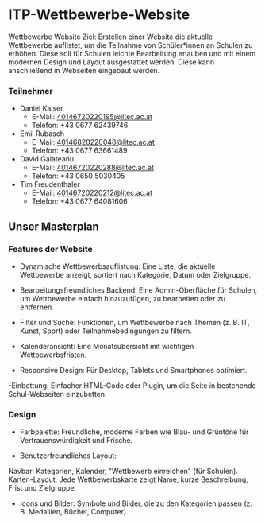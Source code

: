 # ITP-Wettbewerbe-Website

Wettbewerbe Website
Ziel: Erstellen einer Website die aktuelle Wettbewerbe auflistet, um die Teilnahme von Schüler*innen an Schulen zu erhöhen. Diese soll für Schulen leichte Bearbeitung erlauben und mit einem modernen Design und Layout ausgestattet werden. Diese kann anschließend in Webseiten eingebaut werden.

### Teilnehmer
- Daniel Kaiser
  - E-Mail: 40146720220195@litec.ac.at
  - Telefon: +43 0677 62439746
- Emil Rubasch
  - E-Mail:  40146820220048@litec.ac.at
  - Telefon: +43 0677 63661489
- David Galateanu
  - E-Mail: 40146720220288@litec.ac.at
  - Telefon: +43 0650 5030405
- Tim Freudenthaler
  - E-Mail: 40146720220212@litec.ac.at
  - Telefon: +43 0677 64081606

## Unser Masterplan

### Features der Website
- Dynamische Wettbewerbsauflistung:
Eine Liste, die aktuelle Wettbewerbe anzeigt, sortiert nach Kategorie, Datum oder Zielgruppe.

- Bearbeitungsfreundliches Backend:
Eine Admin-Oberfläche für Schulen, um Wettbewerbe einfach hinzuzufügen, zu bearbeiten oder zu entfernen.

- Filter und Suche:
Funktionen, um Wettbewerbe nach Themen (z. B. IT, Kunst, Sport) oder Teilnahmebedingungen zu filtern.

- Kalenderansicht:
Eine Monatsübersicht mit wichtigen Wettbewerbsfristen.

- Responsive Design:
Für Desktop, Tablets und Smartphones optimiert.

-Einbettung:
Einfacher HTML-Code oder Plugin, um die Seite in bestehende Schul-Webseiten einzubetten.

### Design
- Farbpalette:
Freundliche, moderne Farben wie Blau- und Grüntöne für Vertrauenswürdigkeit und Frische.

- Benutzerfreundliches Layout:

Navbar: Kategorien, Kalender, "Wettbewerb einreichen" (für Schulen).
Karten-Layout: Jede Wettbewerbskarte zeigt Name, kurze Beschreibung, Frist und Zielgruppe.

- Icons und Bilder:
Symbole und Bilder, die zu den Kategorien passen (z. B. Medaillen, Bücher, Computer).



